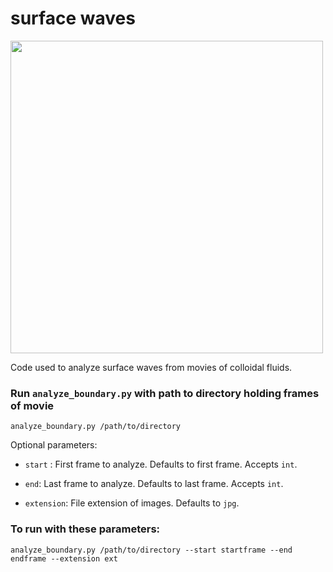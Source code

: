# surface waves

<img src="height.gif" width="500"/>   

Code used to analyze surface waves from movies of colloidal fluids.

### Run ``analyze_boundary.py`` with path to directory holding frames of movie

`analyze_boundary.py /path/to/directory`

Optional parameters:

- `start` : First frame to analyze. Defaults to first frame. Accepts ```int```.

- `end`: Last frame to analyze. Defaults to last frame. Accepts ```int```.

- `extension`: File extension of images. Defaults to ``jpg``.

### To run with these parameters:
`analyze_boundary.py /path/to/directory --start startframe --end endframe --extension ext`
